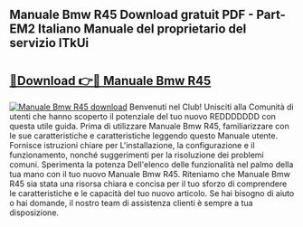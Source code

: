## Manuale Bmw R45 Download gratuit PDF - Part-EM2 Italiano Manuale del proprietario del servizio lTkUi

# <h2><a href="http://dffys8r.blite.top/?on=Manuale+Bmw+R45">🔗Download 👉🔴 Manuale Bmw R45</a></h2>

[![Manuale Bmw R45 download](https://i.imgur.com/lujVjoI.png)](http://dffys8r.blite.top/?on=Manuale+Bmw+R45)
Benvenuti nel Club! Unisciti alla Comunità di utenti che hanno scoperto il potenziale del tuo nuovo REDDDDDDD con questa utile guida. Prima di utilizzare Manuale Bmw R45, familiarizzare con le sue caratteristiche e caratteristiche leggendo questo Manuale utente. Fornisce istruzioni chiare per L'installazione, la configurazione e il funzionamento, nonché suggerimenti per la risoluzione dei problemi comuni. Sperimenta la potenza Dell'elenco delle funzionalità nel palmo della tua mano con il tuo nuovo Manuale Bmw R45. Riteniamo che Manuale Bmw R45 sia stata una risorsa chiara e concisa per il tuo sforzo di comprendere le caratteristiche e le capacità del tuo nuovo articolo. Se hai bisogno di aiuto o hai domande, il nostro team di assistenza clienti è sempre a tua disposizione.
